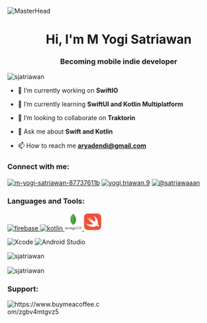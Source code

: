 ![MasterHead](https://strapi.icerockdev.com/uploads/a79de4e66dcd68c78a48909e852ea2c4_2a9734c4e2.png)
<h1 align="center">Hi, I'm M Yogi Satriawan</h1>
<h3 align="center">Becoming mobile indie developer</h3>

<p align="left"> <img src="https://komarev.com/ghpvc/?username=sjatriawan&label=Profile%20views&color=0e75b6&style=flat" alt="sjatriawan" /> </p>

- 🔭 I’m currently working on **SwiftIO**

- 🌱 I’m currently learning **SwiftUI and Kotlin Multiplatform**

- 👯 I’m looking to collaborate on **Traktorin**

- 💬 Ask me about **Swift and Kotlin**

- 📫 How to reach me **aryadendi@gmail.com**

<h3 align="left">Connect with me:</h3>
<p align="left">
<a href="https://linkedin.com/in/m-yogi-satriawan-87737611b" target="blank"><img align="center" src="https://raw.githubusercontent.com/rahuldkjain/github-profile-readme-generator/master/src/images/icons/Social/linked-in-alt.svg" alt="m-yogi-satriawan-87737611b" height="30" width="40" /></a>
<a href="https://fb.com/yogi.triawan.9" target="blank"><img align="center" src="https://raw.githubusercontent.com/rahuldkjain/github-profile-readme-generator/master/src/images/icons/Social/facebook.svg" alt="yogi.triawan.9" height="30" width="40" /></a>
<a href="https://instagram.com/@satriawaaan" target="blank"><img align="center" src="https://raw.githubusercontent.com/rahuldkjain/github-profile-readme-generator/master/src/images/icons/Social/instagram.svg" alt="@satriawaaan" height="30" width="40" /></a>
</p>


<h3 align="left">Languages and Tools:</h3>
<p align="left"> <a href="https://firebase.google.com/" target="_blank" rel="noreferrer"> <img src="https://www.vectorlogo.zone/logos/firebase/firebase-icon.svg" alt="firebase" width="40" height="40"/> </a> <a href="https://kotlinlang.org" target="_blank" rel="noreferrer"> <img src="https://www.vectorlogo.zone/logos/kotlinlang/kotlinlang-icon.svg" alt="kotlin" width="40" height="40"/> </a> <a href="https://www.mongodb.com/" target="_blank" rel="noreferrer"> <img src="https://raw.githubusercontent.com/devicons/devicon/master/icons/mongodb/mongodb-original-wordmark.svg" alt="mongodb" width="40" height="40"/> </a> <a href="https://developer.apple.com/swift/" target="_blank" rel="noreferrer"> <img src="https://raw.githubusercontent.com/devicons/devicon/master/icons/swift/swift-original.svg" alt="swift" width="40" height="40"/> </a> </p>

![Xcode](https://img.shields.io/badge/-Xcode-1575F9?style=for-the-badge&logo=xcode&logoColor=white)
![Android Studio](https://img.shields.io/badge/-Android%20Studio-3DDC84?style=for-the-badge&logo=android-studio&logoColor=white)





<p><img align="center" src="https://github-readme-streak-stats.herokuapp.com/?user=sjatriawan&" alt="sjatriawan" /></p> 
<p><img align="center" src="https://github-readme-stats.vercel.app/api/top-langs?username=sjatriawan&show_icons=true&locale=en&layout=compact" alt="sjatriawan" /></p>

<h3 align="left">Support:</h3>
<p><a href="https://www.buymeacoffee.com/https://www.buymeacoffee.com/zgbv4mtgvz5"> <img align="left" src="https://cdn.buymeacoffee.com/buttons/v2/default-yellow.png" height="50" width="210" alt="https://www.buymeacoffee.com/zgbv4mtgvz5" /></a></p><br><br>

